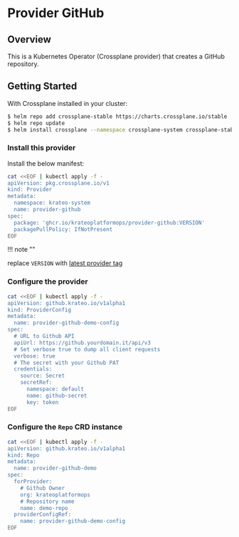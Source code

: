 # Provider GitHub

## Overview

This is a Kubernetes Operator (Crossplane provider) that creates a GitHub repository.

## Getting Started

With Crossplane installed in your cluster:

```sh
$ helm repo add crossplane-stable https://charts.crossplane.io/stable
$ helm repo update
$ helm install crossplane --namespace crossplane-system crossplane-stable/crossplane
```

### Install this provider

Install the below manifest:

```sh
cat <<EOF | kubectl apply -f -
apiVersion: pkg.crossplane.io/v1
kind: Provider
metadata:
  namespace: krateo-system
  name: provider-github
spec:
  package: 'ghcr.io/krateoplatformops/provider-github:VERSION'
  packagePullPolicy: IfNotPresent
EOF
```

!!! note ""

   replace `VERSION` with [latest provider tag](https://github.com/krateoplatformops/provider-github/tags)

### Configure the provider

```sh
cat <<EOF | kubectl apply -f -
apiVersion: github.krateo.io/v1alpha1
kind: ProviderConfig
metadata:
  name: provider-github-demo-config
spec:
  # URL to Github API
  apiUrl: https://github.yourdomain.it/api/v3
  # Set verbose true to dump all client requests
  verbose: true
  # The secret with your Github PAT
  credentials:
    source: Secret
    secretRef:
      namespace: default
      name: github-secret
      key: token
EOF
```


### Configure the `Repo` CRD instance

```sh
cat <<EOF | kubectl apply -f -
apiVersion: github.krateo.io/v1alpha1
kind: Repo
metadata:
  name: provider-github-demo
spec:
  forProvider:
    # Github Owner
    org: krateoplatformops
    # Repository name
    name: demo-repo
  providerConfigRef:
    name: provider-github-demo-config
EOF
```
